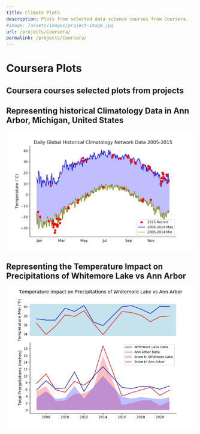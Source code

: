 ```yaml
---
title: Climate Plots
description: Plots from selected data science courses from Coursera.
#image: /assets/images/project-image.jpg
url: /projects/Coursera/
permalink: /projects/Coursera/
---
```

# Coursera Plots
## Coursera courses selected plots from projects

## Representing historical Climatology Data in Ann Arbor, Michigan, United States

![Daily Global Historical Climatology Network Data](./_projects/Coursera/Assignment_2.jpeg)

##  Representing the Temperature Impact on Precipitations of Whitemore Lake vs Ann Arbor

![Temp Impact on Precipitations](./_projects/Coursera/assignment4.jpeg)
